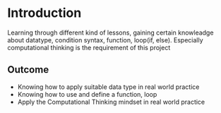 # Introduction
Learning through different kind of lessons, gaining certain knowleadge about datatype, condition syntax, function, loop(if, else). Especially computational thinking is the requirement of this project
## Outcome
- Knowing how to apply suitable data type in real world practice
- Knowing how to use and define a function, loop
- Apply the Computational Thinking mindset in real world practice
